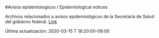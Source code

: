 #Avisos epidemiologicos / Epidemiological notices

Archivos relacionados a avisos epidemiológicos de la Secretaría de Salud del gobierno federal. [Link](https://www.gob.mx/salud/documentos/aviso-epidemiologico-casos-de-infeccion-respiratoria-asociados-a-nuevo-coronavirus-2019-ncov)

Última actualización: 2020-03-15 T 18:20:00-06:00 
